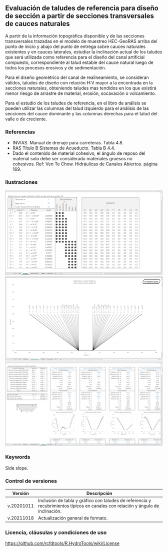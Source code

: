 ## Evaluación de taludes de referencia para diseño de sección a partir de secciones transversales de cauces naturales

A partir de la información topográfica disponible y de las secciones transversales trazadas en el modelo de muestreo HEC-GeoRAS arriba del punto de inicio y abajo del punto de entrega sobre cauces naturales existentes y en cauces laterales, estudiar la inclinación actual de los taludes que será utilizada como referencia para el diseño del canal artificial compuesto, correspondiente al talud estable del cauce natural luego de todos los procesos erosivos y de sedimentación.

Para el diseño geométrico del canal de realineamiento, se consideran válidos, taludes de diseño con relación H:V mayor a la encontrada en la secciones naturales, obteniendo taludes mas tendidos en los que existirá menor riesgo de arrastre de material, erosión, socavación o volcamiento.

Para el estudio de los taludes de referencia, en el libro de análisis se pueden utilizar las columnas del talud izquierdo para el análisis de las secciones del cauce dominante y las columnas derechas para el talud del valle o de creciente.


### Referencias

* INVIAS. Manual de drenaje para carreteras. Tabla 4.8.
* RAS Título B Sistemas de Acueducto. Tabla B 4.4.
* Dado el contenido de material cohesivo, el ángulo de reposo del material solo debe ser considerado materiales gruesos no cohesivos. Ref: Ven Te Chow. Hidráulicas de Canales Abiertos. página 169.


### Ilustraciones

![R.HydroTools.TaludReferenciaCanal.Screenshot1](https://github.com/rcfdtools/R.HydroTools/blob/main/TaludReferenciaCanal/Screenshot/Screenshot1.png)
![R.HydroTools.TaludReferenciaCanal.Screenshot2](https://github.com/rcfdtools/R.HydroTools/blob/main/TaludReferenciaCanal/Screenshot/Screenshot2.png)
![R.HydroTools.TaludReferenciaCanal.Screenshot3](https://github.com/rcfdtools/R.HydroTools/blob/main/TaludReferenciaCanal/Screenshot/Screenshot3.png)


### Keywords

Side slope.


### Control de versiones

Versión | Descripción
--- | ---
| v.20201011 | Inclusión de tabla y gráfico con taludes de referencia y recubrimientos típicos en canales con relación y ángulo de inclinación.
| v.20211018 | Actualización general de formato.


### Licencia, cláusulas y condiciones de uso
https://github.com/rcfdtools/R.HydroTools/wiki/License

